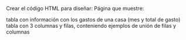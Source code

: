 Crear el código HTML para diseñar: Página que muestre:

tabla con información con los gastos de una casa (mes y total de gasto)
tabla con 3 columnas y filas, conteniendo ejemplos de unión de filas y columnas
